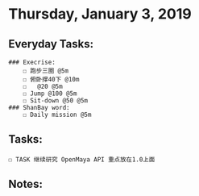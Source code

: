 # Thursday, January 3, 2019

## Everyday Tasks:
    ### Execrise:
        ☐ 跑步三圈 @5m
        ☐ 俯卧撑40下 @10m
        ☐   @20 @5m
        ☐ Jump @100 @5m
        ☐ Sit-down @50 @5m
    ### ShanBay word:
        ☐ Daily mission @5m

## Tasks:
    ☐ TASK 继续研究 OpenMaya API 重点放在1.0上面

## Notes:

